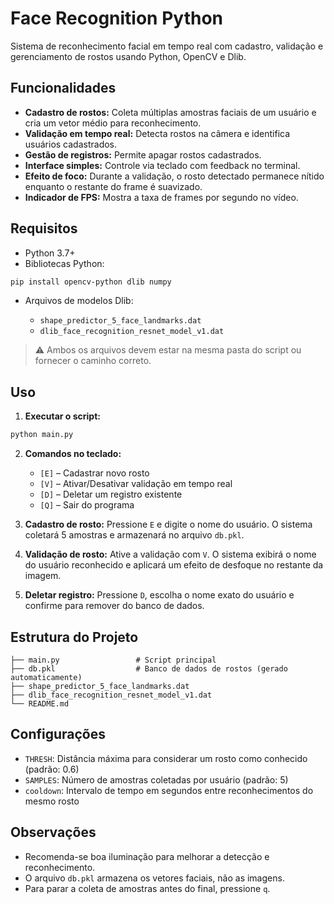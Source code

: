 # Face Recognition Python

Sistema de reconhecimento facial em tempo real com cadastro, validação e gerenciamento de rostos usando Python, OpenCV e Dlib.

## Funcionalidades

* **Cadastro de rostos:** Coleta múltiplas amostras faciais de um usuário e cria um vetor médio para reconhecimento.
* **Validação em tempo real:** Detecta rostos na câmera e identifica usuários cadastrados.
* **Gestão de registros:** Permite apagar rostos cadastrados.
* **Interface simples:** Controle via teclado com feedback no terminal.
* **Efeito de foco:** Durante a validação, o rosto detectado permanece nítido enquanto o restante do frame é suavizado.
* **Indicador de FPS:** Mostra a taxa de frames por segundo no vídeo.

## Requisitos

* Python 3.7+
* Bibliotecas Python:

```bash
pip install opencv-python dlib numpy
```

* Arquivos de modelos Dlib:

  * `shape_predictor_5_face_landmarks.dat`
  * `dlib_face_recognition_resnet_model_v1.dat`

> ⚠️ Ambos os arquivos devem estar na mesma pasta do script ou fornecer o caminho correto.

## Uso

1. **Executar o script:**

```bash
python main.py
```

2. **Comandos no teclado:**

   * `[E]` – Cadastrar novo rosto
   * `[V]` – Ativar/Desativar validação em tempo real
   * `[D]` – Deletar um registro existente
   * `[Q]` – Sair do programa

3. **Cadastro de rosto:**
   Pressione `E` e digite o nome do usuário. O sistema coletará 5 amostras e armazenará no arquivo `db.pkl`.

4. **Validação de rosto:**
   Ative a validação com `V`. O sistema exibirá o nome do usuário reconhecido e aplicará um efeito de desfoque no restante da imagem.

5. **Deletar registro:**
   Pressione `D`, escolha o nome exato do usuário e confirme para remover do banco de dados.

## Estrutura do Projeto

```
├── main.py                 # Script principal
├── db.pkl                  # Banco de dados de rostos (gerado automaticamente)
├── shape_predictor_5_face_landmarks.dat
├── dlib_face_recognition_resnet_model_v1.dat
└── README.md
```

## Configurações

* `THRESH`: Distância máxima para considerar um rosto como conhecido (padrão: 0.6)
* `SAMPLES`: Número de amostras coletadas por usuário (padrão: 5)
* `cooldown`: Intervalo de tempo em segundos entre reconhecimentos do mesmo rosto

## Observações

* Recomenda-se boa iluminação para melhorar a detecção e reconhecimento.
* O arquivo `db.pkl` armazena os vetores faciais, não as imagens.
* Para parar a coleta de amostras antes do final, pressione `q`.

